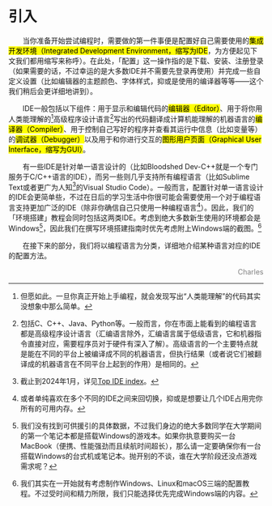 # 引入

&emsp;&emsp;当你准备开始尝试编程时，需要做的第一件事便是配置好自己需要使用的<mark>集成开发环境（Integrated Development Environment，缩写为IDE</mark>，为方便起见下文我们都用缩写来称呼）。在此处，「配置」这一操作指的是下载、安装、注册登录（如果需要的话，不过幸运的是大多数IDE并不需要先登录再使用）并完成一些自定义设置（比如编辑器的主题颜色、字体样式，抑或是使用的编译器等等——这个我们稍后会更详细地讲到）。

&emsp;&emsp;IDE一般包括以下组件：用于显示和编辑代码的<mark>编辑器（Editor）</mark>、用于将你用人类能理解的[^1]高级程序设计语言[^2]写出的代码翻译成计算机能理解的机器语言的<mark>编译器（Compiler）</mark>、用于控制自己写好的程序并查看其运行中信息（比如变量等）的<mark>调试器（Debugger）</mark>以及用于和你进行交互的<mark>图形用户页面（Graphical User Interface，缩写为GUI）</mark>。

&emsp;&emsp;有一些IDE是针对单一语言设计的（比如Bloodshed Dev-C++就是一个专门服务于C/C++语言的IDE），而另一些则几乎支持所有编程语言（比如Sublime Text或者更广为人知[^3]的Visual Studio Code）。一般而言，配置针对单一语言设计的IDE会更简单些，不过在日后的学习生活中你很可能会需要使用一个对于编程语言支持更加广泛的IDE（除非你确信自己只使用一种编程语言[^4]）。因此，我们的「环境搭建」教程会同时包括这两类IDE。考虑到绝大多数新生使用的环境都会是Windows[^5]，因此我们在撰写环境搭建指南时优先考虑附上Windows端的截图。[^6]

&emsp;&emsp;在接下来的部分，我们将以编程语言为分类，详细地介绍某种语言对应的IDE的配置方法。

<div style="text-align: right; color: gray;">
Charles
</div>
	
[^1]: 但愿如此。一旦你真正开始上手编程，就会发现写出“人类能理解”的代码其实没想象中那么简单。
[^2]: 包括C、C++、Java、Python等。一般而言，你在市面上能看到的编程语言都是高级程序设计语言（汇编语言除外，汇编语言属于低级语言，它和机器指令直接对应，需要程序员对于硬件有深入了解）。高级语言的一个主要特点就是能在不同的平台上被编译成不同的机器语言，但执行结果（或者说它们被翻译成的机器语言在不同平台上起到的作用）是相同的。
[^3]: 截止到2024年1月，详见[Top IDE index](https://pypl.github.io/IDE.html)。
[^4]: 或者单纯喜欢在多个不同的IDE之间来回切换，抑或是想要让几个IDE占用完你所有的可用内存。
[^5]: 我们没有找到可供援引的具体数据，不过我们身边的绝大多数同学在大学期间的第一个笔记本都是搭载Windows的游戏本。如果你执意要购买一台MacBook（便携、性能强劲而且续航时间超长），那么请一定要确保你有一台搭载Windows的台式机或笔记本。抛开别的不谈，谁在大学阶段还没点游戏需求呢？
[^6]: 我们其实在一开始就有考虑制作Windows、Linux和macOS三端的配置教程。不过受时间和精力所限，我们只能选择优先完成Windows端的内容。